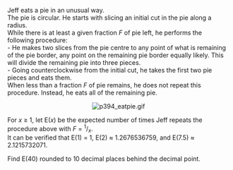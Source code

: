 <p>
Jeff eats a pie in an unusual way.<br />
The pie is circular. He starts with slicing an initial cut in the pie along a radius.<br />
While there is at least a given fraction <var>F</var> of pie left, he performs the following procedure:<br />
- He makes two slices from the pie centre to any point of what is remaining of the pie border, any point on the remaining pie border equally likely. This will divide the remaining pie into three pieces.<br /> 
- Going counterclockwise from the initial cut, he takes the first two pie pieces and eats them.<br />
When less than a fraction <var>F</var> of pie remains, he does not repeat this procedure. Instead, he eats all of the remaining pie.
</p>
<p align="center">
<img src="project/images/p394_eatpie.gif" alt="p394_eatpie.gif" /></p>


<p>
For <var>x</var> ≥ 1, let E(<var>x</var>) be the expected number of times Jeff repeats the procedure above with <var>F</var> = <sup>1</sup>/<sub><var>x</var></sub>.<br />
It can be verified that  E(1) = 1, E(2) ≈ 1.2676536759, and E(7.5) ≈ 2.1215732071.
</p>
<p>
Find E(40) rounded to 10 decimal places behind the decimal point.
</p>


